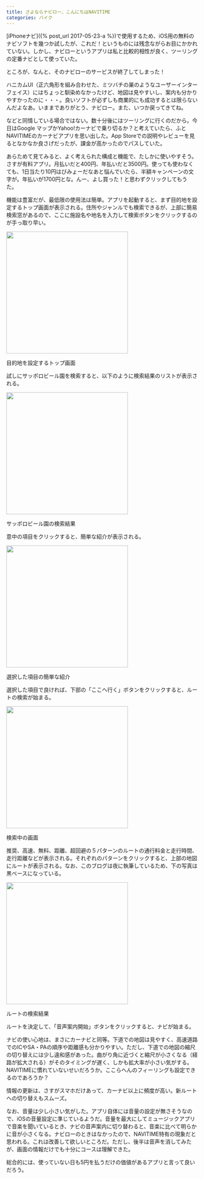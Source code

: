 ```yaml
---
title: さよならナビロー、こんにちはNAVITIME
categories: バイク
---
```

[iPhoneナビ]({% post_url 2017-05-23-a %})で使用するため、iOS用の無料のナビソフトを幾つか試したが、これだ！というものには残念ながらお目にかかれていない。しかし、ナビローというアプリは私と比較的相性が良く、ツーリングの定番ナビとして使っていた。

ところが、なんと、そのナビローのサービスが終了してしまった！

ハニカムUI（正六角形を組み合わせた、ミツバチの巣のようなユーザーインターフェイス）にはちょっと馴染めなかったけど、地図は見やすいし、案内も分かりやすかったのに・・・。良いソフトが必ずしも商業的にも成功するとは限らないんだよなあ。いままでありがとう、ナビロー。また、いつか戻ってきてね。

などと同情している場合ではない。数十分後にはツーリングに行くのだから。今日はGoogle マップかYahoo!カーナビで乗り切るか？と考えていたら、ふとNAVITIMEのカーナビアプリを思い出した。App Storeでの説明やレビューを見るとなかなか良さげだったが、課金が高かったのでパスしていた。

あらためて見てみると、よく考えられた構成と機能で、たしかに使いやすそう。さすが有料アプリ。月払いだと400円、年払いだと3500円。使っても使わなくても、1日当たり10円はびみょーだなあと悩んでいたら、半額キャンペーンの文字が。年払いが1700円とな。んー、よし買った！と思わずクリックしてもうた。

機能は豊富だが、最低限の使用法は簡単。アプリを起動すると、まず目的地を設定するトップ画面が表示される。住所やジャンルでも検索できるが、上部に簡易検索窓があるので、ここに施設名や地名を入力して検索ボタンをクリックするのが手っ取り早い。

<div class="post-img">
<a href="/assets/images/20170717a/IMG_1270.jpeg">
<img src="/assets/images/20170717a/IMG_1270.jpeg" width="320px">
</a>
<p>目的地を設定するトップ画面</p>
</div>

試しにサッポロビール園を検索すると、以下のように検索結果のリストが表示される。

<div class="post-img">
<a href="/assets/images/20170717a/IMG_1272.jpeg">
<img src="/assets/images/20170717a/IMG_1272.jpeg" width="320px">
</a>
<p>サッポロビール園の検索結果</p>
</div>

意中の項目をクリックすると、簡単な紹介が表示される。

<div class="post-img">
<a href="/assets/images/20170717a/IMG_1273.jpeg">
<img src="/assets/images/20170717a/IMG_1273.jpeg" width="320px">
</a>
<p>選択した項目の簡単な紹介</p>
</div>

選択した項目で良ければ、下部の「ここへ行く」ボタンをクリックすると、ルートの検索が始まる。

<div class="post-img">
<a href="/assets/images/20170717a/IMG_1271.jpeg">
<img src="/assets/images/20170717a/IMG_1271.jpeg" width="320px">
</a>
<p>検索中の画面</p>
</div>

推奨、高速、無料、距離、超回避の５パターンのルートの通行料金と走行時間、走行距離などが表示される。それぞれのパターンをクリックすると、上部の地図にルートが表示される。なお、このブログは夜に執筆しているため、下の写真は黒ベースになっている。

<div class="post-img">
<a href="/assets/images/20170717a/IMG_1274.jpeg">
<img src="/assets/images/20170717a/IMG_1274.jpeg" width="320px">
</a>
<p>ルートの検索結果</p>
</div>

ルートを決定して、「音声案内開始」ボタンをクリックすると、ナビが始まる。

ナビの使い心地は、まさにカーナビと同等。下道での地図は見やすく、高速道路でのICやSA・PAの順序や距離感も分かりやすい。ただし、下道での地図の縮尺の切り替えには少し違和感があった。曲がり角に近づくと縮尺が小さくなる（経路が拡大される）がそのタイミングが遅く、しかも拡大率が小さい気がする。NAVITIMEに慣れていないせいだろうか。ここらへんのフィーリングも設定できるのであろうか？

情報の更新は、さすがスマホだけあって、カーナビ以上に頻度が高い。新ルートへの切り替えもスムーズ。

なお、音量は少し小さい気がした。アプリ自体には音量の設定が無さそうなので、iOSの音量設定に準じているようだ。音量を最大にしてミュージックアプリで音楽を聞いているとき、ナビの音声案内に切り替わると、音楽に比べて明らかに音が小さくなる。ナビローのときはなかったので、NAVITIME特有の現象だと思われる。これは改善して欲しいところだ。ただし、後半は音声を消してみたが、画面の情報だけでも十分にコースは理解できた。

総合的には、使っていない日も5円を払うだけの価値があるアプリと言って良いだろう。
